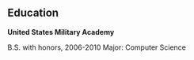 ## Education

**United States Military Academy**

B.S. with honors, 2006-2010
Major: Computer Science
